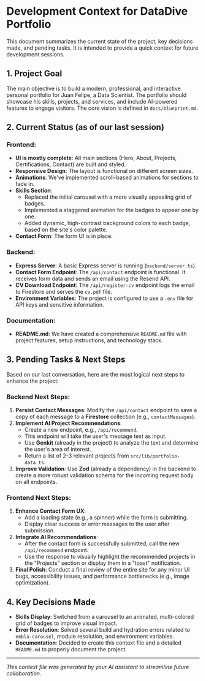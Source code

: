 # Development Context for DataDive Portfolio

This document summarizes the current state of the project, key decisions made, and pending tasks. It is intended to provide a quick context for future development sessions.

## 1. Project Goal

The main objective is to build a modern, professional, and interactive personal portfolio for Juan Felipe, a Data Scientist. The portfolio should showcase his skills, projects, and services, and include AI-powered features to engage visitors. The core vision is defined in `docs/blueprint.md`.

## 2. Current Status (as of our last session)

### Frontend:
- **UI is mostly complete**: All main sections (Hero, About, Projects, Certifications, Contact) are built and styled.
- **Responsive Design**: The layout is functional on different screen sizes.
- **Animations**: We've implemented scroll-based animations for sections to fade in.
- **Skills Section**:
    - Replaced the initial carousel with a more visually appealing grid of badges.
    - Implemented a staggered animation for the badges to appear one by one.
    - Added dynamic, high-contrast background colors to each badge, based on the site's color palette.
- **Contact Form**: The form UI is in place.

### Backend:
- **Express Server**: A basic Express server is running (`backend/server.ts`).
- **Contact Form Endpoint**: The `/api/contact` endpoint is functional. It receives form data and sends an email using the Resend API.
- **CV Download Endpoint**: The `/api/register-cv` endpoint logs the email to Firestore and serves the `cv.pdf` file.
- **Environment Variables**: The project is configured to use a `.env` file for API keys and sensitive information.

### Documentation:
- **README.md**: We have created a comprehensive `README.md` file with project features, setup instructions, and technology stack.

## 3. Pending Tasks & Next Steps

Based on our last conversation, here are the most logical next steps to enhance the project:

### Backend Next Steps:
1.  **Persist Contact Messages**: Modify the `/api/contact` endpoint to save a copy of each message to a **Firestore** collection (e.g., `contactMessages`).
2.  **Implement AI Project Recommendations**:
    - Create a new endpoint, e.g., `/api/recommend`.
    - This endpoint will take the user's message text as input.
    - Use **Genkit** (already in the project) to analyze the text and determine the user's area of interest.
    - Return a list of 2-3 relevant projects from `src/lib/portfolio-data.ts`.
3.  **Improve Validation**: Use **Zod** (already a dependency) in the backend to create a more robust validation schema for the incoming request body on all endpoints.

### Frontend Next Steps:
1.  **Enhance Contact Form UX**:
    - Add a loading state (e.g., a spinner) while the form is submitting.
    - Display clear success or error messages to the user after submission.
2.  **Integrate AI Recommendations**:
    - After the contact form is successfully submitted, call the new `/api/recommend` endpoint.
    - Use the response to visually highlight the recommended projects in the "Projects" section or display them in a "toast" notification.
3.  **Final Polish**: Conduct a final review of the entire site for any minor UI bugs, accessibility issues, and performance bottlenecks (e.g., image optimization).

## 4. Key Decisions Made

- **Skills Display**: Switched from a carousel to an animated, multi-colored grid of badges to improve visual impact.
- **Error Resolution**: Solved several build and hydration errors related to `embla-carousel`, module resolution, and environment variables.
- **Documentation**: Decided to create this context file and a detailed `README.md` to properly document the project.

---
*This context file was generated by your AI assistant to streamline future collaboration.*
